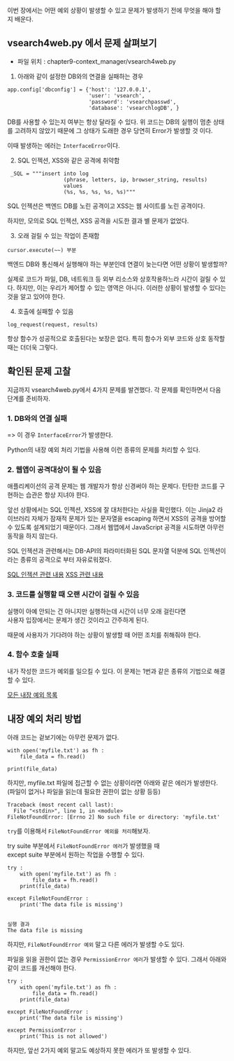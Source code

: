 이번 장에서는 어떤 예외 상황이 발생할 수 있고 문제가 발생하기 전에 무엇을 해야 할 지 배운다. 

## vsearch4web.py 에서 문제 살펴보기

- 파일 위치 : chapter9-context_manager/vsearch4web.py

1. 아래와 같이 설정한 DB와의 연결을 실패하는 경우 
```
app.config['dbconfig'] = {'host': '127.0.0.1',
                          'user': 'vsearch',
                          'password': 'vsearchpasswd',
                          'database': 'vsearchlogDB', }
```

DB를 사용할 수 있는지 여부는 항상 달라질 수 있다. 
위 코드는 DB의 실행이 멈춘 상태를 고려하지 않았기 때문에 그 상태가 도래한 경우 당연히 Error가 발생할 것 이다. 

이때 발생하는 에러는 `InterfaceError`이다. 

2. SQL 인젝션, XSS와 같은 공격에 취약함 
```
 _SQL = """insert into log
                  (phrase, letters, ip, browser_string, results)
                  values
                  (%s, %s, %s, %s, %s)"""
```

SQL 인젝션은 백엔드 DB를 노린 공격이고 XSS는 웹 사이트를 노린 공격이다. 

하지만, 모의로 SQL 인젝션, XSS 공격을 시도한 결과 별 문제가 없었다. 

3. 오래 걸릴 수 있는 작업이 존재함
```
cursor.execute(~~) 부분 
```

백엔드 DB와 통신해서 실행해야 하는 부분인데 연결이 늦는다면 어떤 상황이 발생할까? 

실제로 코드가 파일, DB, 네트워크 등 외부 리소스와 상호작용하느라 시간이 걸릴 수 있다. 하지만, 이는 우리가 제어할 수 있는 영역은 아니다. 이러한 상황이 발생할 수 있다는 것을 알고 있어야 한다. 

4. 호출에 실패할 수 있음 
```
log_request(request, results)
```

항상 함수가 성공적으로 호출된다는 보장은 없다. 특히 함수가 외부 코드와 상호 동작할 때는 더더욱 그렇다. 

## 확인된 문제 고찰 

지금까지 vsearch4web.py에서 4가지 문제를 발견했다. 각 문제를 확인하면서 다음 단계를 준비하자. 

### 1. DB와의 연결 실패
=> 이 경우 `InterfaceError`가 발생한다. 

Python의 내장 예외 처리 기법을 사용해 이런 종류의 문제를 처리할 수 있다. 

### 2. 웹앱이 공격대상이 될 수 있음 

애플리케이션의 공격 문제는 웹 개발자가 항상 신경써야 하는 문제다. 탄탄한 코드를 구현하는 습관은 항상 지녀야 한다. 

앞선 상황에서는 SQL 인젝션, XSS에 잘 대처한다는 사실을 확인했다. 이는 Jinja2 라이브러리 자체가 잠재적 문제가 있는 문자열을 escaping 하면서 XSS의 공격을 방어할 수 있도록 설계되었기 때문이다. 그래서 웹앱에서 JavaScript 공격을 시도하면 아무런 동작을 하지 않는다.

SQL 인젝션과 관련해서는 DB-API의 파라미터화된 SQL 문자열 덕분에 SQL 인젝션이라는 종류의 공격으로 부터 자유로워졌다. 

[SQL 인젝션 관련 내용](https://en.wikipedia.org/wiki/SQL_injection)
[XSS 관련 내용](https://en.wikipedia.org/wiki/Cross-site_scripting)

### 3. 코드를 실행할 때 오랜 시간이 걸릴 수 있음 

실행이 아예 안되는 건 아니지만 실행하는데 시간이 너무 오래 걸린다면  
사용자 입장에서는 문제가 생긴 것이라고 간주하게 된다. 

때문에 사용자가 기다려야 하는 상황이 발생할 때 어떤 조치를 취해줘야 한다. 

### 4. 함수 호출 실패 

내가 작성한 코드가 예외를 일으킬 수 있다. 이 문제는 1번과 같은 종류의 기법으로 해결할 수 있다. 

[모든 내장 예외 목록](https://docs.python.org/3/library/exceptions.html)

## 내장 예외 처리 방법 

아래 코드는 겉보기에는 아무런 문제가 없다. 
```
with open('myfile.txt') as fh : 
    file_data = fh.read()

print(file_data)
```

하지만, myfile.txt 파일에 접근할 수 없는 상황이라면 아래와 같은 에러가 발생한다.
(파일이 없거나 파일을 읽는데 필요한 권한이 없는 상황 등등)
```
Traceback (most recent call last):
  File "<stdin>", line 1, in <module>
FileNotFoundError: [Errno 2] No such file or directory: 'myfile.txt'
```

`try`를 이용해서 `FileNotFoundError 예외를 처리`해보자. 

try suite 부분에서 `FileNotFoundError 에러`가 발생했을 때  
except suite 부분에서 원하는 작업을 수행할 수 있다. 

```
try : 
    with open('myfile.txt') as fh : 
        file_data = fh.read()
    print(file_data)

except FileNotFoundError : 
    print('The data file is missing')


실행 결과 
The data file is missing
```

하지만, `FileNotFoundError 예외` 말고 다른 에러가 발생할 수도 있다. 

파일을 읽을 권한이 없는 경우 `PermissionError 에러`가 발생할 수 있다. 그래서 아래와 같이 코드를 개선해야 한다. 

```
try : 
    with open('myfile.txt') as fh : 
        file_data = fh.read()
    print(file_data)

except FileNotFoundError : 
    print('The data file is missing')

except PermissionError : 
    print('This is not allowed')
```

하지만, 앞선 2가지 예외 말고도 예상하지 못한 에러가 또 발생할 수 있다. 